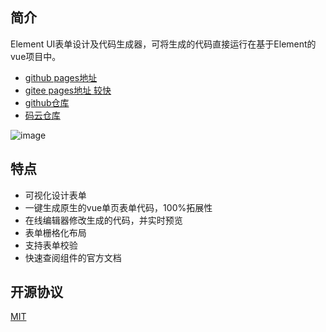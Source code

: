 ## 简介
Element UI表单设计及代码生成器，可将生成的代码直接运行在基于Element的vue项目中。 
- [github pages地址](https://jakhuang.github.io/form-generator)
- [gitee pages地址 较快](https://mrhj.gitee.io/form-generator)
- [github仓库](https://github.com/JakHuang/form-generator)
- [码云仓库](https://gitee.com/mrhj/form-generator)

![image](https://ae01.alicdn.com/kf/U51bfb661aba945b48a4c71774421d414C.gif)

## 特点
- 可视化设计表单
- 一键生成原生的vue单页表单代码，100%拓展性
- 在线编辑器修改生成的代码，并实时预览
- 表单栅格化布局
- 支持表单校验
- 快速查阅组件的官方文档

## 开源协议
[MIT](https://opensource.org/licenses/MIT)
